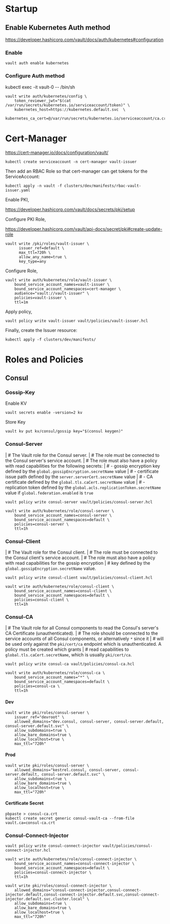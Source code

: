 # Startup
## Enable Kubernetes Auth method
https://developer.hashicorp.com/vault/docs/auth/kubernetes#configuration

### Enable

```
vault auth enable kubernetes
```

### Configure Auth method

kubectl exec -it vault-0 -- /bin/sh

```
vault write auth/kubernetes/config \
    token_reviewer_jwt="$(cat /var/run/secrets/kubernetes.io/serviceaccount/token)" \
    kubernetes_host=https://kubernetes.default.svc  \
    kubernetes_ca_cert=@/var/run/secrets/kubernetes.io/serviceaccount/ca.crt
```

# Cert-Manager

https://cert-manager.io/docs/configuration/vault/

```
kubectl create serviceaccount -n cert-manager vault-issuer
```

Then add an RBAC Role so that cert-manager can get tokens for the ServiceAccount:

```
kubectl apply -n vault -f clusters/dev/manifests/rbac-vault-issuer.yaml
```

Enable PKI,

https://developer.hashicorp.com/vault/docs/secrets/pki/setup

Configure PKI Role, 

https://developer.hashicorp.com/vault/api-docs/secret/pki#create-update-role

```
vault write /pki/roles/vault-issuer \
      issuer_ref=default \
      max_ttl=720h \
      allow_any_name=true \
      key_type=any
```

Configure Role,

```
vault write auth/kubernetes/role/vault-issuer \
    bound_service_account_names=vault-issuer \
    bound_service_account_namespaces=cert-manager \
    audience="vault://vault-issuer" \
    policies=vault-issuer \
    ttl=1m
```

Apply policy,

```
vault policy write vault-issuer vault/policies/vault-issuer.hcl 
```

Finally, create the Issuer resource:

```
kubectl apply -f clusters/dev/manifests/
```



# Roles and Policies

## Consul

### Gossip-Key

Enable KV

```
vault secrets enable -version=2 kv
```

Store Key

```
vault kv put kv/consul/gossip key="$(consul keygen)"
```

### Consul-Server
| # The Vault role for the Consul server.
| # The role must be connected to the Consul server's service account.
| # The role must also have a policy with read capabilities for the following secrets:
| # - gossip encryption key defined by the `global.gossipEncryption.secretName` value
| # - certificate issue path defined by the `server.serverCert.secretName` value
| # - CA certificate defined by the `global.tls.caCert.secretName` value
| # - replication token defined by the `global.acls.replicationToken.secretName` value if `global.federation.enabled` is `true`

```
vault policy write consul-server vault/policies/consul-server.hcl
```

```
vault write auth/kubernetes/role/consul-server \
    bound_service_account_names=consul-server \
    bound_service_account_namespaces=default \
    policies=consul-server \
    ttl=1h
```

### Consul-Client
| # The Vault role for the Consul client.
| # The role must be connected to the Consul client's service account.
| # The role must also have a policy with read capabilities for the gossip encryption
| # key defined by the `global.gossipEncryption.secretName` value.

```
vault policy write consul-client vault/policies/consul-client.hcl
```

```
vault write auth/kubernetes/role/consul-client \
    bound_service_account_names=consul-client \
    bound_service_account_namespaces=default \
    policies=consul-client \
    ttl=1h
```

### Consul-CA
| # The Vault role for all Consul components to read the Consul's server's CA Certificate (unauthenticated).
| # The role should be connected to the service accounts of all Consul components, or alternatively `*` since it
| # will be used only against the `pki/cert/ca` endpoint which is unauthenticated. A policy must be created which grants
| # read capabilities to `global.tls.caCert.secretName`, which is usually `pki/cert/ca`.

```
vault policy write consul-ca vault/policies/consul-ca.hcl
```

```
vault write auth/kubernetes/role/consul-ca \
    bound_service_account_names="*" \
    bound_service_account_namespaces=default \
    policies=consul-ca \
    ttl=1h
```

#### Dev
```
vault write pki/roles/consul-server \
    issuer_ref="devroot" \
    allowed_domains="dev.consul, consul-server, consul-server.default, consul-server.default.svc" \
    allow_subdomains=true \
    allow_bare_domains=true \
    allow_localhost=true \
    max_ttl="720h"
```

#### Prod
```
vault write pki/roles/consul-server \
    allowed_domains="kestrel.consul, consul-server, consul-server.default, consul-server.default.svc" \
    allow_subdomains=true \
    allow_bare_domains=true \
    allow_localhost=true \
    max_ttl="720h"
```

#### Certificate Secret
```
pbpaste > consul-ca.crt
kubectl create secret generic consul-vault-ca --from-file vault.ca=consul-ca.crt
```

### Consul-Connect-Injector

```
vault policy write consul-connect-injector vault/policies/consul-connect-injector.hcl
```

```
vault write auth/kubernetes/role/consul-connect-injector \
    bound_service_account_names=consul-connect-injector \
    bound_service_account_namespaces=default \
    policies=consul-connect-injector \
    ttl=1h
```

```
vault write pki/roles/consul-connect-injector \
    allowed_domains="consul-connect-injector,consul-connect-injector.default,consul-connect-injector.default.svc,consul-connect-injector.default.svc.cluster.local" \
    allow_subdomains=true \
    allow_bare_domains=true \
    allow_localhost=true \
    max_ttl="720h"
```

